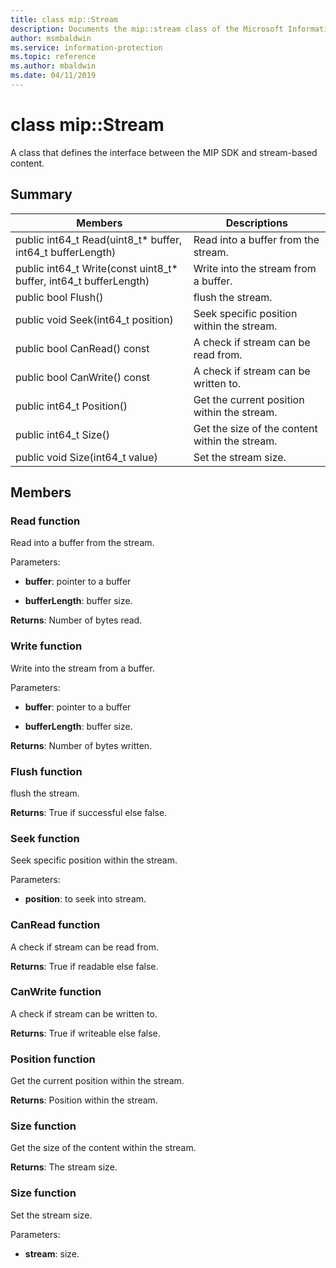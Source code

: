 ```yaml
---
title: class mip::Stream 
description: Documents the mip::stream class of the Microsoft Information Protection (MIP) SDK.
author: msmbaldwin
ms.service: information-protection
ms.topic: reference
ms.author: mbaldwin
ms.date: 04/11/2019
---
```


# class mip::Stream 
A class that defines the interface between the MIP SDK and stream-based content.
  
## Summary
 Members                        | Descriptions                                
--------------------------------|---------------------------------------------
public int64_t Read(uint8_t* buffer, int64_t bufferLength)  |  Read into a buffer from the stream.
public int64_t Write(const uint8_t* buffer, int64_t bufferLength)  |  Write into the stream from a buffer.
public bool Flush()  |  flush the stream.
public void Seek(int64_t position)  |  Seek specific position within the stream.
public bool CanRead() const  |  A check if stream can be read from.
public bool CanWrite() const  |  A check if stream can be written to.
public int64_t Position()  |  Get the current position within the stream.
public int64_t Size()  |  Get the size of the content within the stream.
public void Size(int64_t value)  |  Set the stream size.
  
## Members
  
### Read function
Read into a buffer from the stream.

Parameters:  
* **buffer**: pointer to a buffer 


* **bufferLength**: buffer size. 



  
**Returns**: Number of bytes read.
  
### Write function
Write into the stream from a buffer.

Parameters:  
* **buffer**: pointer to a buffer 


* **bufferLength**: buffer size. 



  
**Returns**: Number of bytes written.
  
### Flush function
flush the stream.

  
**Returns**: True if successful else false.
  
### Seek function
Seek specific position within the stream.

Parameters:  
* **position**: to seek into stream.


  
### CanRead function
A check if stream can be read from.

  
**Returns**: True if readable else false.
  
### CanWrite function
A check if stream can be written to.

  
**Returns**: True if writeable else false.
  
### Position function
Get the current position within the stream.

  
**Returns**: Position within the stream.
  
### Size function
Get the size of the content within the stream.

  
**Returns**: The stream size.
  
### Size function
Set the stream size.

Parameters:  
* **stream**: size.

